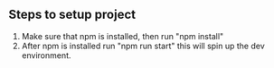 ## Steps to setup project

1. Make sure that npm is installed, then run "npm install"
2. After npm is installed run "npm run start" this will spin up the dev environment.
